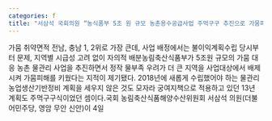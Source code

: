 ```yaml
---
categories: f
title: "서삼석 국회의원 “농식품부 5조 원 규모 농촌용수공급사업 주먹구구 추진으로 가뭄피해 키워”"
---
```

가뭄 취약면적 전남, 충남 1, 2위로 가장 큰데, 사업 배정에서는 불이익계획수립 당시부터 문제, 지역별 시급성 고려 없이 자의적 배분농림축산식품부가 5조원 규모의 가뭄 대응 농촌 물관리 사업을 추진하면서 정작 물부족 우려가 더 큰 지역을 사업대상에서 배제시켜 가뭄피해를 키웠다는 지적이 제기됐다. 2018년에 새롭게 수립했어야 하는 물관리 농업생산기반정비 계획을 세우지 않은 것도 모자라 궁여지책으로 적용하고 있던 13년 계획도 주먹구구식이었던 셈이다.국회 농림축산식품해양수산위원회 서삼석 의원(더불어민주당, 영암 무안 신안)이 4일